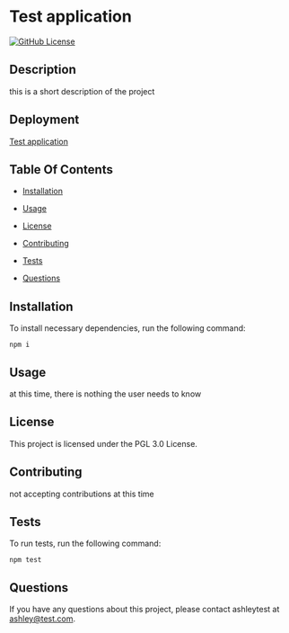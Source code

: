 
  # Test application
  [![GitHub License](https://img.shields.io/badge/license-PGL%203.0-blueviolet.svg)](https://github.com/ashleytest/Testapplication)
  
  ## Description
  
  this is a short description of the project

  ## Deployment

  [Test application](https://www.test.com)
  
  ## Table Of Contents
  
  * [Installation](#installation)
  
  * [Usage](#usage)
  
  * [License](#license)
  
  * [Contributing](#contributing)
  
  * [Tests](#tests)
  
  * [Questions](#questions)
  
  ## Installation
  
  To install necessary dependencies, run the following command:
  
  ```
  npm i
  ```
  
  ## Usage

  at this time, there is nothing the user needs to know
  
  ## License
  
  This project is licensed under the PGL 3.0 License.
  
  ## Contributing
  
  not accepting contributions at this time
  
  ## Tests
  
  To run tests, run the following command:
  
  ```
  npm test
  ```
  
  ## Questions
  
  If you have any questions about this project, please contact ashleytest at ashley@test.com.
  
